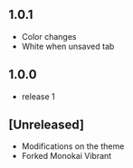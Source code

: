 ## 1.0.1
- Color changes
- White when unsaved tab

## 1.0.0
- release 1 

## [Unreleased]
- Modifications on the theme
- Forked Monokai Vibrant 
